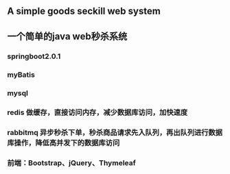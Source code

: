 ## A simple goods seckill web system

## 一个简单的java web秒杀系统

### springboot2.0.1
### myBatis
### mysql

### redis 做缓存，直接访问内存，减少数据库访问，加快速度
### rabbitmq 异步秒杀下单，秒杀商品请求先入队列，再出队列进行数据库操作，降低高并发下的数据库访问

### 前端：Bootstrap、jQuery、Thymeleaf
